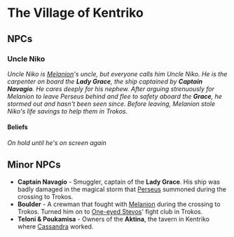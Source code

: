 # The Village of Kentriko
## NPCs
### Uncle Niko
*Uncle Niko is [Melanion](../Melanion.md)'s uncle, but everyone calls him Uncle Niko.  He is the carpenter on board the **Lady Grace**, the ship captained by **Captain Navagio**.  He cares deeply for his nephew.  After arguing strenuously for Melanion to leave Perseus behind and flee to safety aboard the **Grace**, he stormed out and hasn't been seen since.  Before leaving, Melanion stole Niko's life savings to help them in Trokos.*

#### Beliefs
*On hold until he's on screen again*

## Minor NPCs
- **Captain Navagio** - Smuggler, captain of the **Lady Grace**.  His ship was badly damaged in the magical storm that [Perseus](../Perseus.md) summoned during the crossing to Trokos.
- **Boulder** - A crewman that fought with [Melanion](../Melanion.md) during the crossing to Trokos.  Turned him on to [One-eyed Stevos](TrokosNPCs)' fight club in Trokos.
- **Teloni & Poukamisa** - Owners of the **Aktina**, the tavern in Kentriko where [Cassandra](../Cassandra.md) worked.
